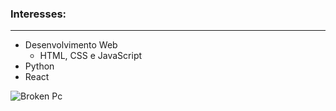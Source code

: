 ### Interesses:
***
* Desenvolvimento Web
   * HTML, CSS e JavaScript
* Python
* React

![Broken Pc](https://giphy.com/gifs/computer-laptop-popup-f9k1tV7HyORcngKF8v)
